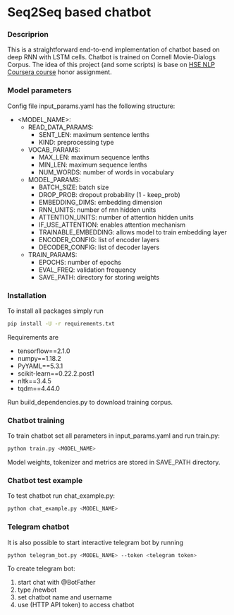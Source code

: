 # Seq2Seq based chatbot

### Descriprion

This is a straightforward end-to-end implementation of chatbot based on deep RNN with LSTM cells. Chatbot is trained on Cornell Movie-Dialogs Corpus. The idea of this project (and some scripts) is base on [HSE NLP Coursera course](https://www.coursera.org/learn/language-processing) honor assignment.

### Model parameters

Config file input_params.yaml has the following structure:
- <MODEL_NAME>:
	- READ_DATA_PARAMS:
		- SENT_LEN: maximum sentence lenths
		- KIND: preprocessing type
	- VOCAB_PARAMS:
		- MAX_LEN: maximum sequence lenths
		- MIN_LEN: maximum sequence lenths
		- NUM_WORDS: number of words in vocabulary
	- MODEL_PARAMS:
		- BATCH_SIZE: batch size
		- DROP_PROB: dropout probability (1 - keep_prob)
		- EMBEDDING_DIMS: embedding dimension
		- RNN_UNITS: number of rnn hidden units
		- ATTENTION_UNITS: number of attention hidden units
		- IF_USE_ATTENTION: enables attention mechanism
		- TRAINABLE_EMBEDDING: allows model to train embedding layer
		- ENCODER_CONFIG: list of encoder layers
		- DECODER_CONFIG: list of decoder layers
	- TRAIN_PARAMS:
		- EPOCHS: number of epochs
		- EVAL_FREQ: validation frequency
		- SAVE_PATH: directory for storing weights
	
### Installation

To install all packages simply run

```bash
pip install -U -r requirements.txt
```

Requirements are
* tensorflow==2.1.0
* numpy==1.18.2
* PyYAML==5.3.1
* scikit-learn==0.22.2.post1
* nltk==3.4.5
* tqdm==4.44.0
	
Run build_dependencies.py to download training corpus.

### Chatbot training

To train chatbot set all parameters in input_params.yaml and run train.py:
		
```bash
python train.py <MODEL_NAME>
```

Model weights, tokenizer and metrics are stored in SAVE_PATH directory.

### Chatbot test example

To test chatbot run chat_example.py:

```bash
python chat_example.py <MODEL_NAME>
```

### Telegram chatbot

It is also possible to start interactive telegram bot by running

```bash
python telegram_bot.py <MODEL_NAME> --token <telegram token>
```

To create telegram bot:

1. start chat with @BotFather
2. type /newbot
3. set chatbot name and username
4. use <telegram token> (HTTP API token) to access chatbot

